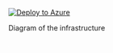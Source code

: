 [![Deploy to Azure](https://aka.ms/deploytoazurebutton)](https://portal.azure.com/#create/Microsoft.Template/uri/https%3A%2F%2Fraw.githubusercontent.com%2Fjimgodden%2FAzure_Networking_Labs%2Fmain%2FSandbox-VirtualNetworkManager%2Fsrc%2Fmain.json)


Diagram of the infrastructure

![Diagram of the infrastructure](diagram.drawio.png)
